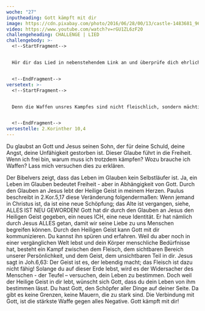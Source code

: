 ```yaml
---
woche: "27"
inputheading: Gott kämpft mit dir
image: https://cdn.pixabay.com/photo/2016/06/28/00/13/castle-1483681_960_720.jpg
video: https://www.youtube.com/watch?v=rGU1ZL6zF20
challengeheading: CHALLENGE | LIED
challengebody: >-
  <!--StartFragment-->


  Hör dir das Lied in nebenstehendem Link an und überprüfe dich ehrlich, ob du dieses Lied mit absoluter Überzeugung mitsingen kannst. Wenn nicht, dann möchte ich dich auffordern, nach Jesus von Herzen zu suchen!


  <!--EndFragment-->
versetext: >-
  <!--StartFragment-->


  Denn die Waffen unsres Kampfes sind nicht fleischlich, sondern mächtig im Dienste Gottes, Festungen zu zerstören.


  <!--EndFragment-->
versestelle: 2.Korinther 10,4
---
```

<!--StartFragment-->

Du glaubst an Gott und Jesus seinen Sohn, der für deine Schuld, deine Angst, deine Unfähigkeit gestorben ist. Dieser Glaube führt in die Freiheit. Wenn ich frei bin, warum muss ich trotzdem kämpfen? Wozu brauche ich Waffen? Lass mich versuchen dies zu erklären.

Der Bibelvers zeigt, dass das Leben im Glauben kein Selbstläufer ist. Ja, ein Leben im Glauben bedeutet Freiheit - aber in Abhängigkeit von Gott. Durch den Glauben an Jesus lebt der Heilige Geist in meinem Herzen. Paulus beschreibt in 2.Kor.5,17 diese Veränderung folgendermaßen: Wenn jemand in Christus ist, da ist eine neue Schöpfung; das Alte ist vergangen, siehe, ALLES IST NEU GEWORDEN! Gott hat dir durch den Glauben an Jesus den Heiligen Geist gegeben, ein neues ICH, eine neue Identität. Er hat nämlich durch Jesus ALLES getan, damit wir seine Liebe zu uns Menschen begreifen können. Durch den Heiligen Geist kann Gott mit dir kommunizieren. Du kannst ihn spüren und erfahren. Weil du aber noch in einer vergänglichen Welt lebst und dein Körper menschliche Bedürfnisse hat, besteht ein Kampf zwischen dem Fleisch, dem sichtbaren Bereich unserer Persönlichkeit, und dem Geist, dem unsichtbaren Teil in dir. Jesus sagt in Joh.6,63: Der Geist ist es, der lebendig macht; das Fleisch ist dazu nicht fähig! Solange du auf dieser Erde lebst, wird es der Widersacher des Menschen - der Teufel – versuchen, dein Leben zu bestimmen. Doch weil der Heilige Geist in dir lebt, wünscht sich Gott, dass du dein Leben von ihm bestimmen lässt. Du hast Gott, den Schöpfer aller Dinge auf deiner Seite. Da gibt es keine Grenzen, keine Mauern, die zu stark sind. Die Verbindung mit Gott, ist die stärkste Waffe gegen alles Negative. Gott kämpft mit dir!

<!--EndFragment-->